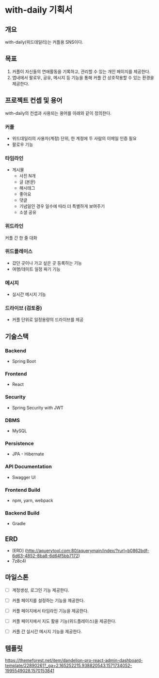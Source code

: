 ﻿# with-daily 기획서

## 개요
with-daily(위드데일리)는 커플용 SNS이다. 

## 목표
1. 커플이 자신들의 연애활동을 기록하고, 관리할 수 있는 개인 페이지를 제공한다.
2. 앱내에서 팔로우, 공유,  메시지 등 기능을 통해 커플 간 상호작용할 수 있는 환경을 제공한다.

## 프로젝트 컨셉 및 용어
with-daily의 컨셉과 사용되는 용어를 아래와 같이 정의한다.

### 커플
- 위드데일리의 사용자(계정) 단위, 한 계정에 두 사람의 이메일 인증 필요
- 팔로우 기능

### 타임라인
- 게시물
    - 사진 N개
    - 글 (본문)
    - 해시태그
    - 좋아요
    - 댓글
    - 기념일인 경우 일수에 따라 더 특별하게 보여주기
    - 소셜 공유

### 위드라인
커플 간 한 줄 대화

### 위드플레이스
- 갔던 곳이나 가고 싶은 곳 등록하는 기능
- 여행/데이트 일정 짜기 기능

### 메시지
- 실시간 메시지 기능

### 드라이브 (검토중)
- 커플 단위로 일정용량의 드라이브를 제공

## 기술스택
### Backend
- Spring Boot

### Frontend
- React

### Security
- Spring Security with JWT

### DBMS
- MySQL

### Persistence
- JPA - Hibernate

### API Documentation
- Swagger UI

### Frontend Build
- npm, yarn, webpack

### Backend Build
- Gradle

## ERD
- [ERD] (http://aquerytool.com:80/aquerymain/index/?rurl=b0862bdf-6d63-4852-8ba8-6d64f5bb7172)
- 7z8c4l

## 마일스톤
- [ ] 계정생성, 로그인 기능 제공한다.
- [ ] 커플 페이지를 설정하는 기능을 제공한다. 
- [ ] 커플 페이지에서 타임라인 기능을 제공한다.
- [ ] 커플 페이지에서 지도 활용 기능(위드플레이스)을 제공한다.
- [ ] 커플 간 실시간 메시지 기능을 제공한다.


## 템플릿
https://themeforest.net/item/dandelion-pro-react-admin-dashboard-template/22890261?_ga=2.165252215.938820543.1571734052-1995549028.1570153841
